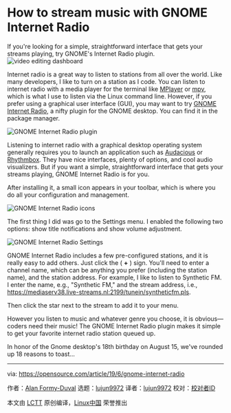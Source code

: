 [#]: collector: (lujun9972)
[#]: translator: (lujun9972)
[#]: reviewer: ( )
[#]: publisher: ( )
[#]: url: ( )
[#]: subject: (How to stream music with GNOME Internet Radio)
[#]: via: (https://opensource.com/article/19/6/gnome-internet-radio)
[#]: author: (Alan Formy-Duval https://opensource.com/users/alanfdoss/users/r3bl)

How to stream music with GNOME Internet Radio
======
If you're looking for a simple, straightforward interface that gets your
streams playing, try GNOME's Internet Radio plugin.
![video editing dashboard][1]

Internet radio is a great way to listen to stations from all over the world. Like many developers, I like to turn on a station as I code. You can listen to internet radio with a media player for the terminal like [MPlayer][2] or [mpv][3], which is what I use to listen via the Linux command line. However, if you prefer using a graphical user interface (GUI), you may want to try [GNOME Internet Radio][4], a nifty plugin for the GNOME desktop. You can find it in the package manager.

![GNOME Internet Radio plugin][5]

Listening to internet radio with a graphical desktop operating system generally requires you to launch an application such as [Audacious][6] or [Rhythmbox][7]. They have nice interfaces, plenty of options, and cool audio visualizers. But if you want a simple, straightforward interface that gets your streams playing, GNOME Internet Radio is for you.

After installing it, a small icon appears in your toolbar, which is where you do all your configuration and management.

![GNOME Internet Radio icons][8]

The first thing I did was go to the Settings menu. I enabled the following two options: show title notifications and show volume adjustment.

![GNOME Internet Radio Settings][9]

GNOME Internet Radio includes a few pre-configured stations, and it is really easy to add others. Just click the ( **+** ) sign. You'll need to enter a channel name, which can be anything you prefer (including the station name), and the station address. For example, I like to listen to Synthetic FM. I enter the name, e.g., "Synthetic FM," and the stream address, i.e., <https://mediaserv38.live-streams.nl:2199/tunein/syntheticfm.pls>.

Then click the star next to the stream to add it to your menu.

However you listen to music and whatever genre you choose, it is obvious—coders need their music! The GNOME Internet Radio plugin makes it simple to get your favorite internet radio station queued up.

In honor of the Gnome desktop's 18th birthday on August 15, we've rounded up 18 reasons to toast...

--------------------------------------------------------------------------------

via: https://opensource.com/article/19/6/gnome-internet-radio

作者：[Alan Formy-Duval][a]
选题：[lujun9972][b]
译者：[lujun9972](https://github.com/lujun9972)
校对：[校对者ID](https://github.com/校对者ID)

本文由 [LCTT](https://github.com/LCTT/TranslateProject) 原创编译，[Linux中国](https://linux.cn/) 荣誉推出

[a]: https://opensource.com/users/alanfdoss/users/r3bl
[b]: https://github.com/lujun9972
[1]: https://opensource.com/sites/default/files/styles/image-full-size/public/lead-images/video_editing_folder_music_wave_play.png?itok=-J9rs-My (video editing dashboard)
[2]: https://opensource.com/article/18/12/linux-toy-mplayer
[3]: https://mpv.io/
[4]: https://extensions.gnome.org/extension/836/internet-radio/
[5]: https://opensource.com/sites/default/files/uploads/packagemanager_s.png (GNOME Internet Radio plugin)
[6]: https://audacious-media-player.org/
[7]: https://help.gnome.org/users/rhythmbox/stable/
[8]: https://opensource.com/sites/default/files/uploads/titlebaricons.png (GNOME Internet Radio icons)
[9]: https://opensource.com/sites/default/files/uploads/gnomeinternetradio_settings.png (GNOME Internet Radio Settings)
